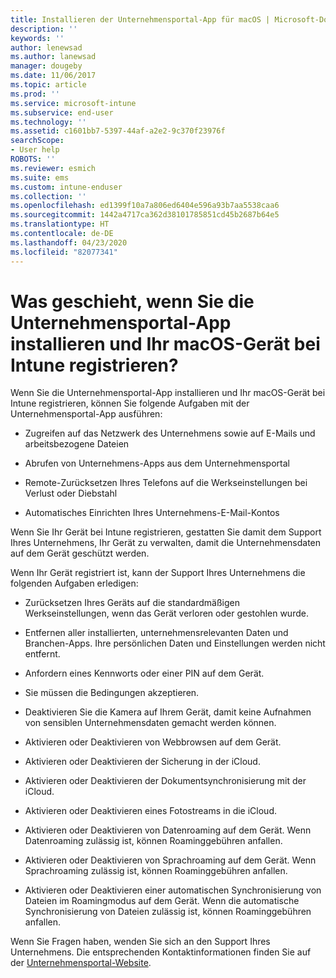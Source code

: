 ```yaml
---
title: Installieren der Unternehmensportal-App für macOS | Microsoft-Dokumentation
description: ''
keywords: ''
author: lenewsad
ms.author: lanewsad
manager: dougeby
ms.date: 11/06/2017
ms.topic: article
ms.prod: ''
ms.service: microsoft-intune
ms.subservice: end-user
ms.technology: ''
ms.assetid: c1601bb7-5397-44af-a2e2-9c370f23976f
searchScope:
- User help
ROBOTS: ''
ms.reviewer: esmich
ms.suite: ems
ms.custom: intune-enduser
ms.collection: ''
ms.openlocfilehash: ed1399f10a7a806ed6404e596a93b7aa5538caa6
ms.sourcegitcommit: 1442a4717ca362d38101785851cd45b2687b64e5
ms.translationtype: HT
ms.contentlocale: de-DE
ms.lasthandoff: 04/23/2020
ms.locfileid: "82077341"
---
```

# <a name="what-happens-if-you-install-the-company-portal-app-and-enroll-your-macos-device-in-intune"></a>Was geschieht, wenn Sie die Unternehmensportal-App installieren und Ihr macOS-Gerät bei Intune registrieren?

Wenn Sie die Unternehmensportal-App installieren und Ihr macOS-Gerät bei Intune registrieren, können Sie folgende Aufgaben mit der Unternehmensportal-App ausführen:

- Zugreifen auf das Netzwerk des Unternehmens sowie auf E-Mails und arbeitsbezogene Dateien

- Abrufen von Unternehmens-Apps aus dem Unternehmensportal

- Remote-Zurücksetzen Ihres Telefons auf die Werkseinstellungen bei Verlust oder Diebstahl

- Automatisches Einrichten Ihres Unternehmens-E-Mail-Kontos

Wenn Sie Ihr Gerät bei Intune registrieren, gestatten Sie damit dem Support Ihres Unternehmens, Ihr Gerät zu verwalten, damit die Unternehmensdaten auf dem Gerät geschützt werden.

Wenn Ihr Gerät registriert ist, kann der Support Ihres Unternehmens die folgenden Aufgaben erledigen:

- Zurücksetzen Ihres Geräts auf die standardmäßigen Werkseinstellungen, wenn das Gerät verloren oder gestohlen wurde.

- Entfernen aller installierten, unternehmensrelevanten Daten und Branchen-Apps. Ihre persönlichen Daten und Einstellungen werden nicht entfernt.

- Anfordern eines Kennworts oder einer PIN auf dem Gerät.

- Sie müssen die Bedingungen akzeptieren.

- Deaktivieren Sie die Kamera auf Ihrem Gerät, damit keine Aufnahmen von sensiblen Unternehmensdaten gemacht werden können.

- Aktivieren oder Deaktivieren von Webbrowsen auf dem Gerät.

- Aktivieren oder Deaktivieren der Sicherung in der iCloud.

- Aktivieren oder Deaktivieren der Dokumentsynchronisierung mit der iCloud.

- Aktivieren oder Deaktivieren eines Fotostreams in die iCloud.

- Aktivieren oder Deaktivieren von Datenroaming auf dem Gerät. Wenn Datenroaming zulässig ist, können Roaminggebühren anfallen.

- Aktivieren oder Deaktivieren von Sprachroaming auf dem Gerät. Wenn Sprachroaming zulässig ist, können Roaminggebühren anfallen.

- Aktivieren oder Deaktivieren einer automatischen Synchronisierung von Dateien im Roamingmodus auf dem Gerät. Wenn die automatische Synchronisierung von Dateien zulässig ist, können Roaminggebühren anfallen.

Wenn Sie Fragen haben, wenden Sie sich an den Support Ihres Unternehmens. Die entsprechenden Kontaktinformationen finden Sie auf der [Unternehmensportal-Website](https://go.microsoft.com/fwlink/?linkid=2010980).
